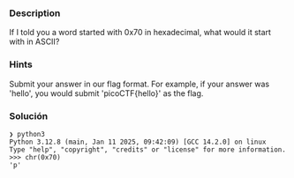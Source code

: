 ### Description

If I told you a word started with 0x70 in hexadecimal, what would it start with in ASCII?

### Hints
Submit your answer in our flag format. For example, if your answer was 'hello', you would submit 'picoCTF{hello}' as the flag.

### Solución 
```
❯ python3
Python 3.12.8 (main, Jan 11 2025, 09:42:09) [GCC 14.2.0] on linux
Type "help", "copyright", "credits" or "license" for more information.
>>> chr(0x70)
'p'
```
